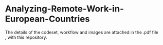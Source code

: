# Analyzing-Remote-Work-in-European-Countries

The details of the codeset, workflow and images are attached in the .pdf file , with this repository.
